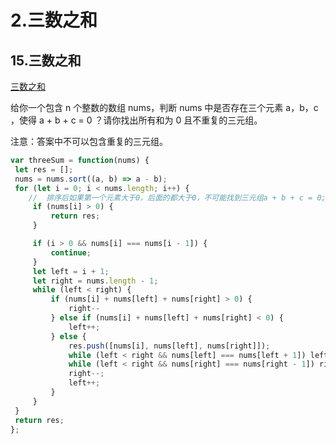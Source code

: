 # 2.三数之和

## 15.三数之和

[三数之和](https://leetcode.cn/problems/3sum/)  

给你一个包含 n 个整数的数组 nums，判断 nums 中是否存在三个元素 a，b，c ，使得 a + b + c = 0 ？请你找出所有和为 0 且不重复的三元组。

注意：答案中不可以包含重复的三元组。 


```js
var threeSum = function(nums) {
 let res = [];
 nums = nums.sort((a, b) => a - b);
 for (let i = 0; i < nums.length; i++) {
    //  排序后如果第一个元素大于0，后面的都大于0，不可能找到三元组a + b + c = 0;
     if (nums[i] > 0) {
         return res;
     }

     if (i > 0 && nums[i] === nums[i - 1]) {
         continue;
     }
     let left = i + 1;
     let right = nums.length - 1;
     while (left < right) {
         if (nums[i] + nums[left] + nums[right] > 0) {
             right--
         } else if (nums[i] + nums[left] + nums[right] < 0) {
             left++;
         } else {
             res.push([nums[i], nums[left], nums[right]]);
             while (left < right && nums[left] === nums[left + 1]) left++;
             while (left < right && nums[right] === nums[right - 1]) right--;
             right--;
             left++;
         }
     }
 }
 return res;
};
```

